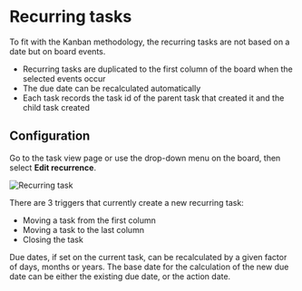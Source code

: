Recurring tasks
===============

To fit with the Kanban methodology, the recurring tasks are not based on a date but on board events.

- Recurring tasks are duplicated to the first column of the board when the selected events occur
- The due date can be recalculated automatically
- Each task records the task id of the parent task that created it and the child task created

Configuration
-------------

Go to the task view page or use the drop-down menu on the board, then select **Edit recurrence**.

![Recurring task](http://kanboard.net/screenshots/documentation/recurring-tasks.png)

There are 3 triggers that currently create a new recurring task:

- Moving a task from the first column
- Moving a task to the last column
- Closing the task

Due dates, if set on the current task, can be recalculated by a given factor of days, months or years.
The base date for the calculation of the new due date can be either the existing due date, or the action date.
